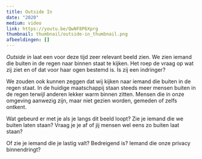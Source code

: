 ```yaml
---
title: Outside In
date: "2020"
medium: video
link: https://youtu.be/QwNF8P6Xprg
thumbnail: thumbnail/outside-in_thumbnail.png
afbeeldingen: []
---
```

*Outside in* laat een voor deze tijd zeer relevant beeld zien. We zien iemand die buiten in de regen naar binnen staat te kijken. Het roep de vraag op wat zij ziet en of dat voor haar ogen bestemd is. Is zij een indringer?

We zouden ook kunnen zeggen dat wij kijken naar iemand die buiten in de regen staat. In de huidige maatschappij staan steeds meer mensen buiten in de regen terwijl anderen lekker warm binnen zitten. Mensen die in onze omgeving aanwezig zijn, maar niet gezien worden, gemeden of zelfs ontkent.

Wat gebeurd er met je als je langs dit beeld loopt? Zie je iemand die we buiten laten staan? Vraag je je af of jij mensen wel eens zo buiten laat staan?

Of zie je iemand die je lastig valt? Bedreigend is? Iemand die onze privacy binnendringt?
